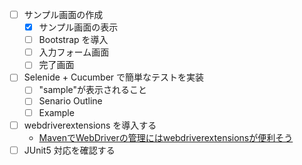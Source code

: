- [ ] サンプル画面の作成
    - [x] サンプル画面の表示
    - [ ] Bootstrap を導入
    - [ ] 入力フォーム画面
    - [ ] 完了画面
- [ ] Selenide + Cucumber で簡単なテストを実装
    - [ ] "sample"が表示されること
    - [ ] Senario Outline
    - [ ] Example
- [ ] webdriverextensions を導入する
    - [MavenでWebDriverの管理にはwebdriverextensionsが便利そう](https://su-kun1899.hatenablog.com/entry/2017/11/14/220000)
- [ ] JUnit5 対応を確認する
